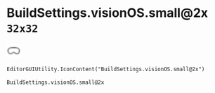# BuildSettings.visionOS.small@2x `32x32`
<img src="/img/BuildSettings.visionOS.small.png" width=32 height=32>

``` CSharp
EditorGUIUtility.IconContent("BuildSettings.visionOS.small@2x")
```
```
BuildSettings.visionOS.small@2x
```
